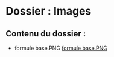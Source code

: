 # Dossier : Images
 
 ## Contenu du dossier : 
- formule base.PNG [formule base.PNG](./formule_base.PNG)
